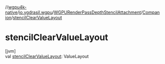 //[wgpu4k-native](../../../../index.md)/[io.ygdrasil.wgpu](../../index.md)/[WGPURenderPassDepthStencilAttachment](../index.md)/[Companion](index.md)/[stencilClearValueLayout](stencil-clear-value-layout.md)

# stencilClearValueLayout

[jvm]\
val [stencilClearValueLayout](stencil-clear-value-layout.md): ValueLayout